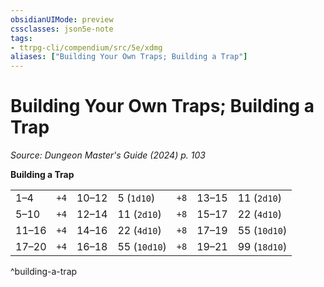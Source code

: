 ```yaml
---
obsidianUIMode: preview
cssclasses: json5e-note
tags:
- ttrpg-cli/compendium/src/5e/xdmg
aliases: ["Building Your Own Traps; Building a Trap"]
---
```

# Building Your Own Traps; Building a Trap
*Source: Dungeon Master's Guide (2024) p. 103* 

**Building a Trap**

|    |    |    |    |    |    |    |
|----|----|----|----|----|----|----|
| 1–4 | `+4` | 10–12 | 5 (`1d10`) | `+8` | 13–15 | 11 (`2d10`) |
| 5–10 | `+4` | 12–14 | 11 (`2d10`) | `+8` | 15–17 | 22 (`4d10`) |
| 11–16 | `+4` | 14–16 | 22 (`4d10`) | `+8` | 17–19 | 55 (`10d10`) |
| 17–20 | `+4` | 16–18 | 55 (`10d10`) | `+8` | 19–21 | 99 (`18d10`) |
^building-a-trap